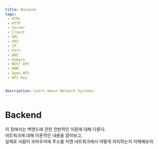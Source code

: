 ```yaml
---
title: Backend
tags: 
 - HTML
 - HTTP
 - Server
 - Client
 - URL
 - URI
 - IP
 - Port
 - DNS
 - domain
 - REST API
 - RMM
 - Open API
 - API Key


description: Learn about Network Systems!
---
```


# Backend
이 장에서는 백엔드에 관한 전반적인 이론에 대해 다룬다.  
네트워크에 대해 이론적인 내용을 알아보고,    
실제로 사람이 브라우저에 주소를 치면 네트워크에서 어떻게 처리하는지 이해해보자.  
